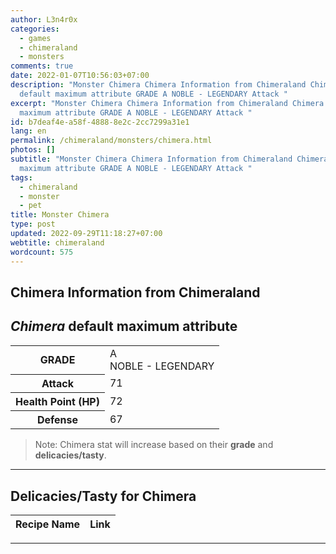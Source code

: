 ```yaml
---
author: L3n4r0x
categories:
  - games
  - chimeraland
  - monsters
comments: true
date: 2022-01-07T10:56:03+07:00
description: "Monster Chimera Chimera Information from Chimeraland Chimera
  default maximum attribute GRADE A NOBLE - LEGENDARY Attack "
excerpt: "Monster Chimera Chimera Information from Chimeraland Chimera default
  maximum attribute GRADE A NOBLE - LEGENDARY Attack "
id: b7deaf4e-a58f-4888-8e2c-2cc7299a31e1
lang: en
permalink: /chimeraland/monsters/chimera.html
photos: []
subtitle: "Monster Chimera Chimera Information from Chimeraland Chimera default
  maximum attribute GRADE A NOBLE - LEGENDARY Attack "
tags:
  - chimeraland
  - monster
  - pet
title: Monster Chimera
type: post
updated: 2022-09-29T11:18:27+07:00
webtitle: chimeraland
wordcount: 575
---
```


<link
  rel="stylesheet"
  href="https://rawcdn.githack.com/dimaslanjaka/Web-Manajemen/870a349/css/bootstrap-5-3-0-alpha3-wrapper.css"
/>
<section id="bootstrap-wrapper">
  <div data-bs-theme="dark">
    <h2>Chimera Information from Chimeraland</h2>
    <h2 id="attribute"><i>Chimera</i> default maximum attribute</h2>
    <div class="row">
      <div class="col mb-2">
        <div class="card">
          <div class="card-body">
            <table>
              <tr>
                <th>GRADE</th>
                <td>
                  A <br /><span class="text-warning">NOBLE - LEGENDARY</span>
                </td>
              </tr>
              <tr>
                <th>Attack</th>
                <td>71</td>
              </tr>
              <tr>
                <th>Health Point (HP)</th>
                <td>72</td>
              </tr>
              <tr>
                <th>Defense</th>
                <td>67</td>
              </tr>
            </table>
          </div>
        </div>
      </div>
    </div>
    <blockquote class="bd-callout bd-callout-warning">
      Note: Chimera stat will increase based on their <b>grade</b> and
      <b>delicacies/tasty</b>.
    </blockquote>
    <hr />
    <h2 id="delicacies">Delicacies/Tasty for Chimera</h2>
    <div class="card">
      <div class="card-body">
        <div class="table-responsive">
          <table class="table table-striped">
            <thead>
              <tr>
                <th>Recipe Name</th>
                <th>Link</th>
              </tr>
            </thead>
            <tbody></tbody>
          </table>
        </div>
      </div>
    </div>
    <hr />
  </div>
</section>